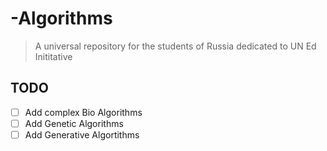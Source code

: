 # -Algorithms

> A universal repository for the students of Russia dedicated to UN Ed Inititative



## TODO
- [ ] Add complex Bio Algorithms
- [ ] Add Genetic Algorithms
- [ ] Add Generative Algortithms